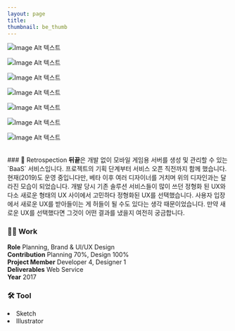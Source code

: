 ```yaml
---
layout: page
title:
thumbnail: be_thumb
---
```


![Image Alt 텍스트](https://doubleclipnet.github.io/assets/img/posts/be_01.jpg)

![Image Alt 텍스트](https://doubleclipnet.github.io/assets/img/posts/be_02.jpg)

![Image Alt 텍스트](https://doubleclipnet.github.io/assets/img/posts/be_03.jpg)

![Image Alt 텍스트](https://doubleclipnet.github.io/assets/img/posts/be_04.jpg)

![Image Alt 텍스트](https://doubleclipnet.github.io/assets/img/posts/be_05.jpg)

![Image Alt 텍스트](https://doubleclipnet.github.io/assets/img/posts/be_06.jpg)

![Image Alt 텍스트](https://doubleclipnet.github.io/assets/img/posts/be_07.jpg)

<br>
### 💬 Retrospection
<b>뒤끝</b>은 개발 없이 모바일 게임용 서버를 생성 및 관리할 수 있는 `BaaS` 서비스입니다. 프로젝트의 기획 단계부터 서비스 오픈 직전까지 함께 했습니다. 현재(2019)도 운영 중입니다만, 베타 이후 여러 디자이너를 거치며 위의 디자인과는 달라진 모습이 되었습니다. 개발 당시 기존 솔루션 서비스들이 많이 쓰던 정형화 된 UX와 다소 새로운 형태의 UX 사이에서 고민하다 정형화된 UX를 선택했습니다. 사용자 입장에서 새로운 UX를 받아들이는 게 허들이 될 수도 있다는 생각 때문이었습니다. 만약 새로운 UX를 선택했다면 그것이 어떤 결과를 냈을지 여전히 궁금합니다.
<br>


### 👨‍💻 Work
<div class="highlight2">
<b>Role</b> Planning, Brand & UI/UX Design<br>
<b>Contribution</b> Planning 70%, Design 100%<br>
<b>Project Member</b> Developer 4, Designer 1<br>
<b>Deliverables</b> Web Service<br>
<b>Year</b> 2017
</div>

### 🛠 Tool
<li class="skill_name2">Sketch</li><li class="skill_name2">Illustrator</li>

<br>
